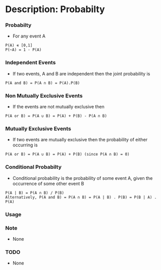 # Description: Probabilty

### Probabilty
- For any event A
```
P(A) ∊ [0,1]
P(~A) = 1 - P(A)
```

### Independent Events
- If two events, A and B are independent then the joint probability is 
```
P(A and B) = P(A ∩ B) = P(A).P(B)
```

### Non Mutually Exclusive Events
- If the events are not mutually exclusive then
```
P(A or B) = P(A ∪ B) = P(A) + P(B) - P(A ∩ B)
```

### Mutually Exclusive Events
- If two events are mutually exclusive then the probability of either occurring is
```
P(A or B) = P(A ∪ B) = P(A) + P(B) (since P(A ∩ B) = 0)
```

### Conditional Probabilty
- Conditional probability is the probability of some event A, given the occurrence of some other event B
```
P(A | B) = P(A ∩ B) / P(B)
Alternatively, P(A and B) = P(A ∩ B) = P(A | B) . P(B) = P(B | A) . P(A)
```

### Usage


### Note
- None

### TODO
- None
